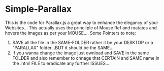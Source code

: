 # Simple-Parallax
This is the code for Parallax.js a great way to enhance the elegancy of your Websites...
This actually uses the princliple of Mouse Ref and roatates and hovers the images as per your MOUSE....
Some Pointers to note:
1. SAVE all the file in the SAME-FOLDER rather it be your DESKTOP or a "PARALLAX" folder...BUT it should be the SAME...
2. If you wanna change the image just ownload and SAVE in the same FOLDER and also remember to chnage that CERTAIN and SAME name in the .html FILE to eradicate any further ISSUES...
